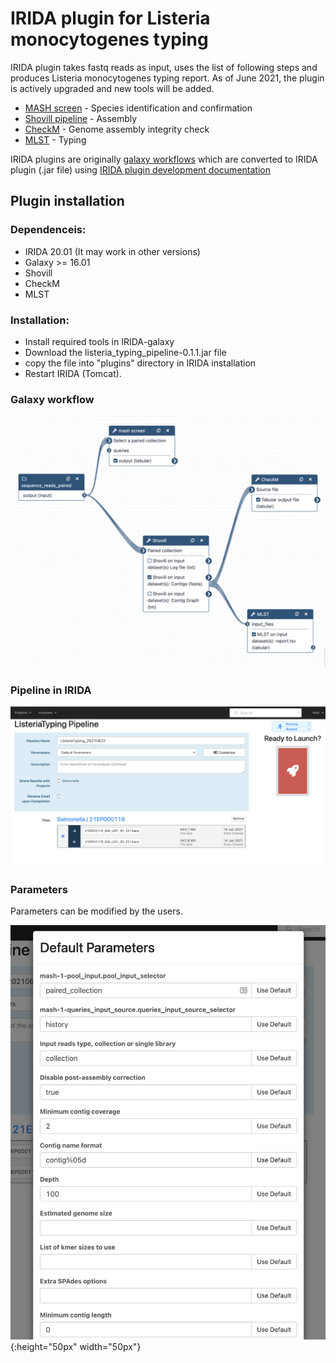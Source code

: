 # IRIDA plugin for Listeria monocytogenes typing

IRIDA plugin takes fastq reads as input, uses the list of following steps and produces Listeria monocytogenes typing report.
As of June 2021, the plugin is actively upgraded and new tools will be added.

* [MASH screen](https://mash.readthedocs.io/en/latest/tutorials.html) - Species identification and confirmation 
* [Shovill pipeline](https://github.com/tseemann/shovill) - Assembly
* [CheckM](https://github.com/Ecogenomics/CheckM) - Genome assembly integrity check
* [MLST](https://github.com/tseemann/mlst) - Typing

IRIDA plugins are originally [galaxy workflows](https://galaxyproject.org/learn/advanced-workflow/) which are converted to IRIDA plugin (.jar file) using [IRIDA plugin development documentation](https://github.com/phac-nml/irida-plugin-example)  


## Plugin installation
### Dependenceis:
  * IRIDA 20.01 (It may work in other versions)
  * Galaxy >= 16.01
  * Shovill 
  * CheckM
  * MLST
 

### Installation:
  * Install required tools in IRIDA-galaxy
  * Download the listeria_typing_pipeline-0.1.1.jar file 
  * copy the file into "plugins" directory in IRIDA installation
  * Restart IRIDA (Tomcat).  

### Galaxy workflow
![Plugin in IRIDA](Galaxy_WorkFlow.png?raw=true "Title")


### Pipeline in IRIDA
![Plugin in IRIDA](Pipeline.png?raw=true "Title")

### Parameters
Parameters can be modified by the users.

![Plugin in IRIDA](Parameters.png?raw=true "Title"){:height="50px" width="50px"}


